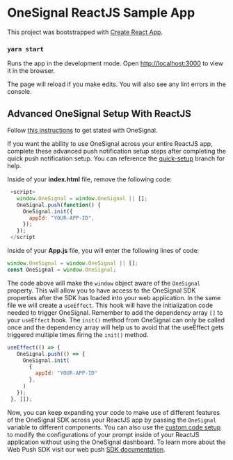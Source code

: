 # OneSignal ReactJS Sample App

This project was bootstrapped with [Create React App](https://github.com/facebook/create-react-app).

### `yarn start`

Runs the app in the development mode.
Open [http://localhost:3000](http://localhost:3000) to view it in the browser.

The page will reload if you make edits.
You will also see any lint errors in the console.

## Advanced OneSignal Setup With ReactJS

Follow [this instructions](https://documentation.onesignal.com/docs/web-push-typical-setup) to get stated with OneSignal.

If you want the ability to use OneSignal across your entire ReactJS app, complete these advanced push notification setup steps after completing the quick push notification setup. You can reference the [quick-setup](https://github.com/OneSignal/OneSignal-React-Sample/tree/quick-setup) branch for help.

Inside of your **index.html** file, remove the following code:
```javascript
 <script>
   window.OneSignal = window.OneSignal || [];
   OneSignal.push(function() {
     OneSignal.init({
       appId: "YOUR-APP-ID",
     });
   });
 </script
```

Inside of your **App.js** file, you will enter the following lines of code:

```javascript
window.OneSignal = window.OneSignal || [];
const OneSignal = window.OneSignal;
```

The code above will make the `window` object aware of the `OneSignal` property. This will allow you to have access to the OneSignal SDK properties after the SDK has loaded into your web application.
In the same file we will create a `useEffect`. This hook will have the initialization code needed to trigger OneSignal. Remember to add the dependency array `[]`  to your `useEffect` hook. The `init()` method from OneSignal can only be called once and the dependency array will help us to avoid that the useEffect gets triggered multiple times firing the `init()` method.

```javascript
useEffect(() => {
   OneSignal.push(() => {
     OneSignal.init(
       {
         appId: "YOUR-APP-ID"
       },
     )
   });
 }, []);
 ```

Now, you can keep expanding your code to make use of different features of the OneSignal SDK across your ReactJS app by passing the `OneSignal` variable to different components. You can also use the [custom code setup](https://documentation.onesignal.com/docs/web-push-custom-code-setup) to modify the configurations of your prompt inside of your ReactJS application without using the OneSignal dashboard. To learn more about the Web Push SDK visit our web push [SDK documentation](https://documentation.onesignal.com/docs/web-push-sdk).
